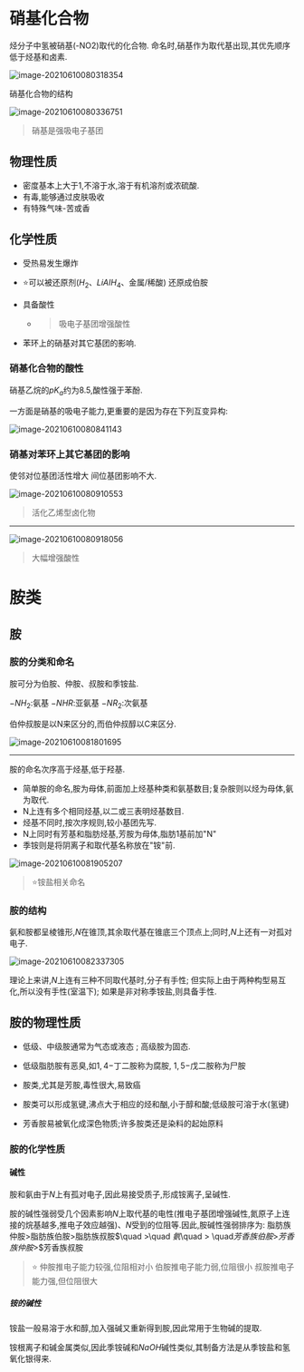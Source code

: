 # 硝基化合物

烃分子中氢被硝基(-NO2)取代的化合物.
命名时,硝基作为取代基出现,其优先顺序低于烃基和卤素.

![image-20210610080318354](image/image-20210610080318354.png)

硝基化合物的结构

![image-20210610080336751](image/image-20210610080336751.png)

>   硝基是强吸电子基团

## 物理性质

+   密度基本上大于$1$,不溶于水,溶于有机溶剂或浓硫酸.
+   有毒,能够通过皮肤吸收
+   有特殊气味-苦或香

## 化学性质

+   受热易发生爆炸

+   :star:可以被还原剂($H_2$、$LiAIH_4$、金属/稀酸)
    还原成伯胺

+   具备酸性

    +   >   吸电子基团增强酸性

+   苯环上的硝基对其它基团的影响.

### 硝基化合物的酸性

硝基乙烷的$pK_a$约为$8.5$,酸性强于苯酚.

一方面是硝基的吸电子能力,更重要的是因为存在下列互变异构:

![image-20210610080841143](image/image-20210610080841143.png)

### 硝基对苯环上其它基团的影响

使邻对位基团活性增大
间位基团影响不大.

![image-20210610080910553](image/image-20210610080910553.png)

>   活化乙烯型卤化物

---

![image-20210610080918056](image/image-20210610080918056.png)

>   大幅增强酸性

# 胺类

## 胺

### 胺的分类和命名

胺可分为伯胺、仲胺、叔胺和季铵盐.

$-NH_2$:氨基
$-NHR$:亚氨基
$-NR_2$:次氨基

伯仲叔胺是以N来区分的,而伯仲叔醇以C来区分.

![image-20210610081801695](image/image-20210610081801695.png)

---

胺的命名次序高于烃基,低于羟基.

+   简单胺的命名,胺为母体,前面加上烃基种类和氨基数目;复杂胺则以烃为母体,氨为取代.
+   N上连有多个相同烃基,以二或三表明烃基数目.
+   烃基不同时,按次序规则,较小基团先写.
+   N上同时有芳基和脂肪烃基,芳胺为母体,脂肪1基前加"N"
+   季铵则是将阴离子和取代基名称放在"铵"前.

![image-20210610081905207](image/image-20210610081905207.png)

>   :star:铵盐相关命名​

### 胺的结构

氨和胺都呈棱锥形,$N$在锥顶,其余取代基在锥底三个顶点上;同时,$N$上还有一对孤对电子.

![image-20210610082337305](image/image-20210610082337305.png)

理论上来讲,$N$上连有三种不同取代基时,分子有手性;
但实际上由于两种构型易互化,所以没有手性(室温下);
如果是非对称季铵盐,则具备手性.

## 胺的物理性质

+   低级、中级胺通常为气态或液态 ; 高级胺为固态.

+   低级脂肪胺有恶臭,如$1,4-$丁二胺称为腐胺, $1,5-$戊二胺称为尸胺

+   胺类,尤其是芳胺,毒性很大,易致癌
+   胺类可以形成氢键,沸点大于相应的烃和酗,小于醇和酸;低级胺可溶于水(氢键)
+   芳香胺易被氧化成深色物质;许多胺类还是染料的起始原料

### 胺的化学性质

#### 碱性

胺和氨由于$N$上有孤对电子,因此易接受质子,形成铵离子,呈碱性.

胺的碱性强弱受几个因素影响$N$上取代基的电性(推电子基团增强碱性,氮原子上连接的烷基越多,推电子效应越强)、$N$受到的位阻等.因此,胺碱性强弱排序为:
脂肪族仲胺$>$脂肪族伯胺$>$脂肪族叔胺$\quad >\quad $氨$\quad > \quad$芳香族伯胺$>$芳香族仲胺$>$芳香族叔胺

>   :star:
>   仲胺推电子能力较强,位阻相对小
>   伯胺推电子能力弱,位阻很小
>   叔胺推电子能力强,但位阻很大

##### 铵的碱性

铵盐一般易溶于水和醇,加入强碱又重新得到胺,因此常用于生物碱的提取.

铵根离子和碱金属类似,因此季铵碱和$NaOH$碱性类似,其制备方法是从季铵盐和氢氧化银得来.

